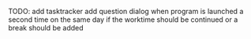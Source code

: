 TODO: 
	add tasktracker
	add question dialog when program is launched a second time on the same day if the worktime should be continued or a break should be added
	